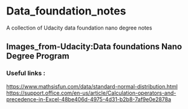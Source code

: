 # Data_foundation_notes
A collection of Udacity data foundation nano degree notes 
## Images_from-Udacity:Data foundations Nano Degree Program
### Useful links :
https://www.mathsisfun.com/data/standard-normal-distribution.html 
https://support.office.com/en-us/article/Calculation-operators-and-precedence-in-Excel-48be406d-4975-4d31-b2b8-7af9e0e2878a
